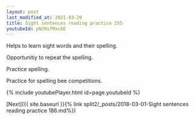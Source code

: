```yaml
---
layout: post
last_modified_at: 2021-03-29
title: Sight sentences reading practice 255
youtubeId: pNJNs7MxcbE
---
```

 
 
Helps to learn sight words and their spelling.

Opportunitiy to repeat the spelling. 

Practice spelling. 
 
Practice for spelling bee competitions. 
 
{% include youtubePlayer.html id=page.youtubeId %}
 
 

[Next]({{ site.baseurl }}{% link  split2/_posts/2018-03-01-Sight sentences reading practice 186.md%})
 
